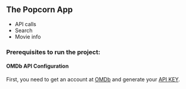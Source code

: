 ## The Popcorn App

- API calls
- Search
- Movie info

### Prerequisites to run the project:

#### OMDb API Configuration

First, you need to get an account at [OMDb](https://www.omdbapi.com/) and generate your [API KEY](https://www.omdbapi.com/apikey.aspx).
